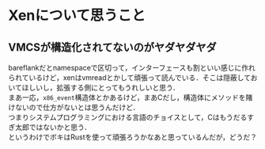 # Xenについて思うこと
## VMCSが構造化されてないのがヤダヤダヤダ
bareflankだとnamespaceで区切って，インターフェースも割といい感じに作れられているけど，xenはvmreadとかして頑張って読んでいる．そこは隠蔽しておいてほしいし，拡張する側にとってもうれしいと思う．  
まあ一応，`x86_event`構造体とかあるけど，まあCだし，構造体にメソッドを賭けないので仕方がないとは思うんだけど．  
つまりシステムプログラミングにおける言語のチョイスとして，Cはもうだるすぎ太郎ではないかと思う．  
というわけでボキはRustを使って頑張ろうかなあと思っているんだが，どうだ？
